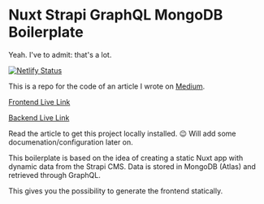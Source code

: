 # Nuxt Strapi GraphQL MongoDB Boilerplate

Yeah. I've to admit: that's a lot.

[![Netlify Status](https://api.netlify.com/api/v1/badges/8efd47a8-9047-4ce4-bc50-7e560a44a926/deploy-status)](https://app.netlify.com/sites/inspiring-noether-1bc074/deploys)

This is a repo for the code of an article I wrote on [Medium](https://jochemvogel.medium.com/how-to-create-a-static-nuxt-blog-with-the-headless-strapi-cms-and-graphql-a9cfb3d55cef).

[Frontend Live Link](https://nuxt-strapi.jchm.dev/)

[Backend Live Link](https://nuxt-strapi-blog-backend.herokuapp.com/admin)

Read the article to get this project locally installed. 😉 Will add some documenation/configuration later on.

This boilerplate is based on the idea of creating a static Nuxt app with dynamic data from the Strapi CMS. Data is stored in MongoDB (Atlas) and retrieved through GraphQL.

This gives you the possibility to generate the frontend statically.
